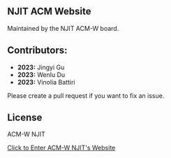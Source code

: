 ## NJIT ACM Website

Maintained by the NJIT ACM-W board. 

## Contributors:
- **2023:** Jingyi Gu
- **2023:** Wenlu Du
- **2023:** Vinolia Battiri

Please create a pull request if you want to fix an issue.

## License
ACM-W NJIT


[Click to Enter ACM-W NJIT's Website](https://acmwnjit.github.io/acmw/)



